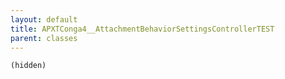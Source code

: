 ```yaml
---
layout: default
title: APXTConga4__AttachmentBehaviorSettingsControllerTEST
parent: classes
---
```


```(hidden)```

